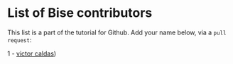 # List of Bise contributors

This list is a part of the tutorial for Github. Add your name below, via a `pull request`:

1 - [victor caldas](mailto:caldas.victor@gmailcom))
